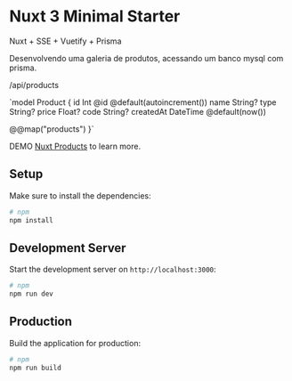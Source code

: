 # Nuxt 3 Minimal Starter

Nuxt + SSE + Vuetify + Prisma

Desenvolvendo uma galeria de produtos, acessando um banco mysql com prisma. 

/api/products

`model Product {
  id        Int      @id @default(autoincrement())
  name      String?
  type      String?
  price     Float?
  code      String?
  createdAt DateTime @default(now())

  @@map("products")
}`


DEMO [Nuxt Products](https://nuxt.com/docs/getting-started/introduction) to learn more.

## Setup

Make sure to install the dependencies:

```bash
# npm
npm install

```

## Development Server

Start the development server on `http://localhost:3000`:

```bash
# npm
npm run dev

```

## Production

Build the application for production:

```bash
# npm
npm run build

```



